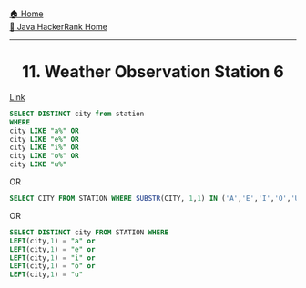 [🏠 Home](../../../../README.md) <br/>
[🍵 Java HackerRank Home](../Java-HackerRank.md)

<hr/>

<h1 style="text-align: center">11. Weather Observation Station 6</h1>

[Link](https://www.hackerrank.com/challenges/weather-observation-station-6/problem)

```sql
SELECT DISTINCT city from station 
WHERE 
city LIKE "a%" OR 
city LIKE "e%" OR 
city LIKE "i%" OR
city LIKE "o%" OR
city LIKE "u%" 
```

OR

```sql
SELECT CITY FROM STATION WHERE SUBSTR(CITY, 1,1) IN ('A','E','I','O','U');
```

OR

```sql
SELECT DISTINCT city FROM STATION WHERE 
LEFT(city,1) = "a" or 
LEFT(city,1) = "e" or 
LEFT(city,1) = "i" or 
LEFT(city,1) = "o" or 
LEFT(city,1) = "u"
```